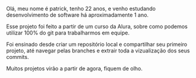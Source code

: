 
Olá, meu nome é patrick, tenho 22 anos, e venho estudando desenvolvimento de software há aproximadamente 1 ano.

Esse projeto foi feito a partir de um curso da Alura, sobre como podemos utilizar 100% do git para trabalharmos em equipe.

Foi ensinado desde criar um repositório local e compartilhar seu primeiro projeto, até navegar pelas branches e extrair toda a vizualização dos seus commits.

Muitos projetos virão a partir de agora, fiquem de olho.
